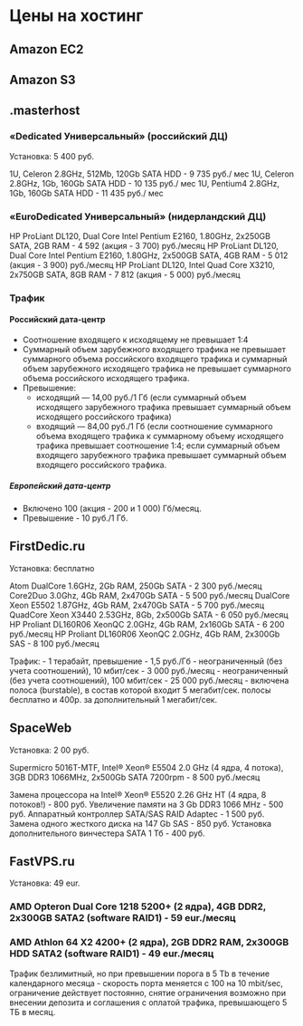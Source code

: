 Цены на хостинг
=============

Amazon EC2
----------

Amazon S3
---------

.masterhost
------------

### «Dedicated Универсальный» (российский ДЦ)

Установка: 5 400 руб.

1U, Celeron 2.8GHz, 512Mb, 120Gb SATA HDD - 9 735 руб./ мес
1U, Celeron 2.8GHz, 1Gb, 160Gb SATA HDD   - 10 135 руб./ мес
1U, Pentium4 2.8GHz, 1Gb, 160Gb SATA HDD  - 11 435 руб./ мес

### «EuroDedicated Универсальный» (нидерландский ДЦ)

HP ProLiant DL120, Dual Core Intel Pentium E2160, 1.80GHz, 2x250GB SATA, 2GB RAM - 4 592 (акция - 3 700) руб./месяц
HP ProLiant DL120, Dual Core Intel Pentium E2160, 1.80GHz, 2x500GB SATA, 4GB RAM - 5 012 (акция - 3 900) руб./месяц
HP ProLiant DL120, Intel Quad Core X3210, 2x750GB SATA, 8GB RAM                  - 7 812 (акция - 5 000) руб./месяц

### Трафик

#### Российский дата-центр

- Соотношение входящего к исходящему не превышает 1:4
- Суммарный объем зарубежного входящего трафика не превышает суммарного объема 
  российского входящего трафика и суммарный объем зарубежного исходящего трафика 
  не превышает суммарного объема российского исходящего трафика.
- Превышение: 
    * исходящий — 14,00 руб./1 Гб (если суммарный объем исходящего зарубежного 
      трафика превышает суммарный объем исходящего российского трафика)
    * входящий — 84,00 руб./1 Гб (если соотношение суммарного объема входящего 
      трафика к суммарному объему исходящего трафика превышает соотношение 1:4;
      если суммарный объем входящего зарубежного трафика превышает суммарный 
      объем входящего российского трафика.

##### Европейский дата-центр

- Включено 100 (акция - 200 и 1 000) Гб/месяц.
- Превышение - 10 руб./1 Гб.

FirstDedic.ru
-------------

Установка: бесплатно

Atom DualCore 1.6GHz, 2Gb RAM, 250Gb SATA                 - 2 300 руб./месяц
Core2Duo 3.0Ghz, 4Gb RAM, 2x470Gb SATA                    - 5 500 руб./месяц
DualCore Xeon E5502 1.87GHz, 4Gb RAM, 2x470Gb SATA        - 5 700 руб./месяц
QuadCore Xeon X3440 2.53GHz, 8Gb, 2x500Gb SATA            - 6 050 руб./месяц
HP Proliant DL160R06 XeonQC 2.0GHz, 4Gb RAM, 2x160Gb SATA - 6 200 руб./месяц
HP Proliant DL160R06 XeonQC 2.0GHz, 4Gb RAM, 2x300Gb SAS  - 8 100 руб./месяц

Трафик:
    - 1 терабайт, превышение - 1,5 руб./Гб
    - неограниченный (без учета соотношений), 10 мбит/сек   - 3 000 руб./месяц
    - неограниченный (без учета соотношений), 100 мбит/сек  - 25 000 руб./месяц
    - включена полоса (burstable), в состав которой входит 5 мегабит/сек. полосы 
      бесплатно и 400р. за дополнительный 1 мегабит/сек.

SpaceWeb
--------

Установка: 2 00 руб.

Supermicro 5016T-MTF, Intel® Xeon® E5504 2.0 GHz (4 ядра, 4 потока), 3GB DDR3 1066MHz, 2x500Gb SATA 7200rpm - 8 500 руб./месяц

Замена процессора на Intel® Xeon® E5520 2.26 GHz HT (4 ядра, 8 потоков!) - 800 руб.
Увеличение памяти на 3 Gb DDR3 1066 MHz                                  - 500 руб.
Аппаратный контроллер SATA/SAS RAID Adaptec                              - 1 500 руб.
Замена одного жесткого диска на 147 Gb SAS                               - 850 руб.
Установка дополнительного винчестера SATA 1 Тб                           - 400 руб.

FastVPS.ru
----------

Установка: 49 eur.

### AMD Opteron Dual Core 1218 5200+ (2 ядра), 4GB DDR2, 2x300GB SATA2 (software RAID1) - 59 eur./месяц
### AMD Athlon 64 X2 4200+ (2 ядра), 2GB DDR2 RAM, 2x300GB HDD SATA2 (software RAID1)   - 49 eur./месяц

Трафик безлимитный, но при превышении порога в 5 Tb в течение календарного 
месяца - скорость порта меняется с 100 на 10 mbit/sec, ограничение действует 
постоянно, снятие ограничения возможно при внесении депозита и соглашения с 
оплатой трафика, превышающего 5 ТБ в месяц.